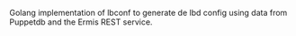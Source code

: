 Golang implementation of lbconf to generate de lbd config using data from Puppetdb and the Ermis REST service.
